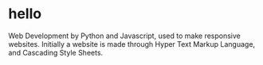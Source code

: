 # hello
Web Development by Python and Javascript, used to make responsive websites.
Initially a website is made through Hyper Text Markup Language, and Cascading Style Sheets.
